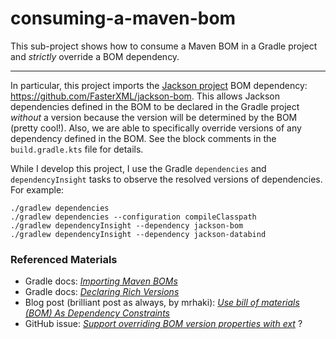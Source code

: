 # consuming-a-maven-bom

This sub-project shows how to consume a Maven BOM in a Gradle project and *strictly* override a BOM dependency.

---

In particular, this project imports the [Jackson project](https://github.com/FasterXML/jackson) BOM dependency: <https://github.com/FasterXML/jackson-bom>.
This allows Jackson dependencies defined in the BOM to be declared in the Gradle project *without* a version because
the version will be determined by the BOM (pretty cool!). Also, we are able to specifically override versions of any
dependency defined in the BOM. See the block comments in the `build.gradle.kts` file for details.

While I develop this project, I use the Gradle `dependencies` and `dependencyInsight` tasks to observe the resolved
versions of dependencies. For example:

```
./gradlew dependencies
./gradlew dependencies --configuration compileClasspath
./gradlew dependencyInsight --dependency jackson-bom
./gradlew dependencyInsight --dependency jackson-databind
```  

### Referenced Materials

* Gradle docs: [_Importing Maven BOMs_](https://docs.gradle.org/current/userguide/platforms.html#sub:bom_import)
* Gradle docs: [_Declaring Rich Versions_](https://docs.gradle.org/current/userguide/rich_versions.html#sec:strict-version)
* Blog post (brilliant post as always, by mrhaki): [_Use bill of materials (BOM) As Dependency Constraints_](https://mrhaki.blogspot.com/2019/04/gradle-goodness-use-bill-of-materials.html)
* GitHub issue: [_Support overriding BOM version properties with ext_](https://github.com/gradle/gradle/issues/9160) ?
